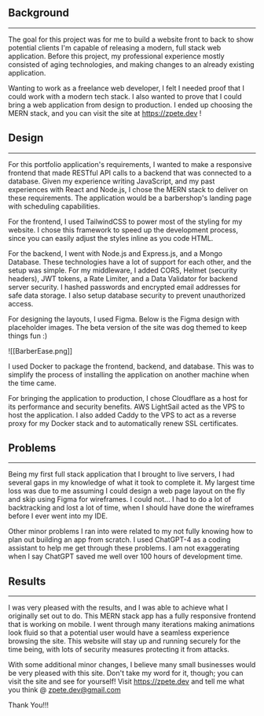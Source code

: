 ## Background  
---  
The goal for this project was for me to build a website front to back to show potential clients I'm capable of releasing a modern, full stack web application. Before this project, my professional experience mostly consisted of aging technologies, and making changes to an already existing application. 

Wanting to work as a freelance web developer, I felt I needed proof that I could work with a modern tech stack. I also wanted to prove that I could bring a web application from design to production. I ended up choosing the MERN stack, and you can visit the site at https://zpete.dev !

## Design  
---  
For this portfolio application's requirements, I wanted to make a responsive frontend that made RESTful API calls to a backend that was connected to a database. Given my experience writing JavaScript, and my past experiences with React and Node.js, I chose the MERN stack to deliver on these requirements. The application would be a barbershop's landing page with scheduling capabilities.

For the frontend, I used TailwindCSS to power most of the styling for my website. I chose this framework to speed up the development process, since you can easily adjust the styles inline as you code HTML. 

For the backend, I went with Node.js and Express.js, and a Mongo Database. These technologies have a lot of support for each other, and the setup was simple. For my middleware, I added CORS, Helmet (security headers), JWT tokens, a Rate Limiter, and a Data Validator for backend server security. I hashed passwords and encrypted email addresses for safe data storage. I also setup database security to prevent unauthorized access.

For designing the layouts, I used Figma. Below is the Figma design with placeholder images. The beta version of the site was dog themed to keep things fun :)

![[BarberEase.png]]

I used Docker to package the frontend, backend, and database. This was to simplify the process of installing the application on another machine when the time came.

For bringing the application to production, I chose Cloudflare as a host for its performance and security benefits. AWS LightSail acted as the VPS to host the application. I also added Caddy to the VPS to act as a reverse proxy for my Docker stack and to automatically renew SSL certificates.  
## Problems  
---  
Being my first full stack application that I brought to live servers, I had several gaps in my knowledge of what it took to complete it. My largest time loss was due to me assuming I could design a web page layout on the fly and skip using Figma for wireframes. I could not... I had to do a lot of backtracking and lost a lot of time, when I should have done the wireframes before I ever went into my IDE.

Other minor problems I ran into were related to my not fully knowing how to plan out building an app from scratch. I used ChatGPT-4 as a coding assistant to help me get through these problems. I am not exaggerating when I say ChatGPT saved me well over 100 hours of development time.   
## Results  
---  
I was very pleased with the results, and I was able to achieve what I originally set out to do. This MERN stack app has a fully responsive frontend that is working on mobile. I went through many iterations making animations look fluid so that a potential user would have a seamless experience browsing the site. This website will stay up and running securely for the time being, with lots of security measures protecting it from attacks.

With some additional minor changes, I believe many small businesses would be very pleased with this site. Don't take my word for it, though; you can visit the site and see for yourself! Visit https://zpete.dev and tell me what you think @ zpete.dev@gmail.com

Thank You!!!
